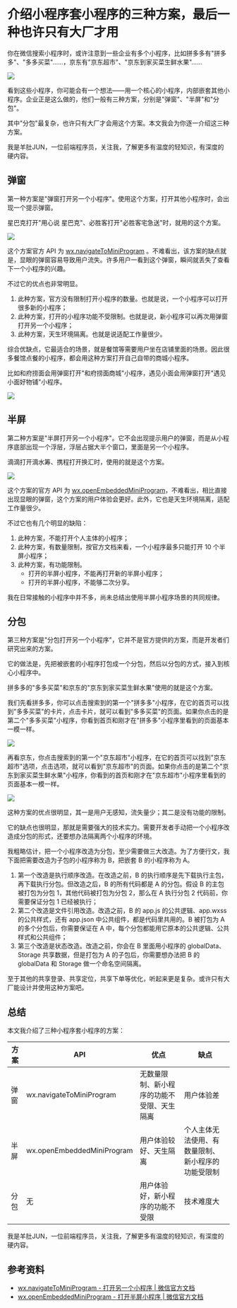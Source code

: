 # 介绍小程序套小程序的三种方案，最后一种也许只有大厂才用

你在微信搜索小程序时，或许注意到一些企业有多个小程序，比如拼多多有"拼多多"、"多多买菜"……，京东有"京东超市"、"京东到家买菜生鲜水果"……

![](./img/tiny/pdd-jd-search.png)

看到这些小程序，你可能会有一个想法——用一个核心的小程序，内部嵌套其他小程序。企业正是这么做的，他们一般有三种方案，分别是"弹窗"、"半屏"和"分包"。

其中"分包"最复杂，也许只有大厂才会用这个方案。本文我会为你逐一介绍这三种方案。

我是羊肚JUN，一位前端程序员，关注我，了解更多有温度的轻知识，有深度的硬内容。

## 弹窗

第一种方案是"弹窗打开另一个小程序"。使用这个方案，打开其他小程序时，会出现一个提示弹窗。

星巴克打开"用心说 星巴克"、必胜客打开"必胜客宅急送"时，就用的这个方案。

![](./img/tiny/miniprogram.png)

这个方案官方 API 为 [wx.navigateToMiniProgram](https://developers.weixin.qq.com/miniprogram/dev/api/navigate/wx.navigateToMiniProgram.html) 。不难看出，该方案的缺点就是，显眼的弹窗容易导致用户流失。许多用户一看到这个弹窗，瞬间就丢失了查看下一个小程序的兴趣。

不过它的优点也非常明显。

1. 此种方案，官方没有限制打开小程序的数量。也就是说，一个小程序可以打开很多新的小程序；
2. 此种方案，打开的小程序功能不受限制。也就是说，新小程序可以再次用弹窗打开另一个小程序；
3. 此种方案，天生环境隔离。也就是说适配工作量很少。

综合优缺点，它最适合的场景，就是餐馆等需要用户坐在店铺里面的场景。因此很多餐馆点餐的小程序，都会用这种方案打开自己自带的商城小程序。

比如和府捞面会用弹窗打开"和府捞面商城"小程序，遇见小面会用弹窗打开"遇见小面好物铺"小程序。

![](./img/tiny/hefu-yujian.png)

## 半屏

第二种方案是"半屏打开另一个小程序"。它不会出现提示用户的弹窗，而是从小程序底部出现一个浮层，浮层占据大半个窗口，里面是另一个小程序。

滴滴打开滴水筹、携程打开换汇时，使用的就是这个方案。

![](./img/tiny/embedded-miniprogram.png)

这个方案的官方 API 为 [wx.openEmbeddedMiniProgram](https://developers.weixin.qq.com/miniprogram/dev/framework/open-ability/openEmbeddedMiniProgram.html)，不难看出，相比直接出现显眼的弹窗，这个方案的用户体验会更好。此外，它也是天生环境隔离，适配工作量很少。

不过它也有几个明显的缺陷：

1. 此种方案，不能打开个人主体的小程序；
2. 此种方案，有数量限制，按官方文档来看，一个小程序最多只能打开 10 个半屏小程序；
3. 此种方案，有功能限制。
   - 打开的半屏小程序，不能再打开新的半屏小程序；
   - 打开的半屏小程序，不能够二次分享。

我在日常接触的小程序中并不多，尚未总结出使用半屏小程序场景的共同规律。

## 分包

第三种方案是"分包打开另一个小程序"，它并不是官方提供的方案，而是开发者们研究出来的方案。

它的做法是，先把被嵌套的小程序打包成一个分包，然后以分包的方式，接入到核心小程序中。

拼多多的"多多买菜"和京东的"京东到家买菜生鲜水果"使用的就是这个方案。

我们先看拼多多，你可以点击搜索到的第一个"拼多多"小程序，在它的首页可以找到"多多买菜"的卡片，点击卡片，就可以看到"多多买菜"的页面。如果你点击的是第二个"多多买菜"小程序，你看到首页和刚才在"拼多多"小程序里看到的页面基本一模一样。

![](./img/tiny/sub-miniprogram-pdd.png)

再看京东，你点击搜索到的第一个"京东超市"小程序，在它的首页可以找到"京东超市"选项，点击选项，就可以看到"京东超市"的页面。如果你点击的是第二个"京东到家买菜生鲜水果"小程序，你看到的首页和刚才在"京东超市"小程序里看到的页面基本一模一样。

![](./img/tiny/sub-mimiprogram-jd.png)

这种方案的优点很明显，其一是用户无感知，流失量少；其二是没有功能的限制。

它的缺点也很明显，那就是需要强大的技术实力。需要开发者手动把一个小程序改造成分包的形式，还要想办法隔离两个小程序的环境。

我粗略估计，把一个小程序改造为分包，至少需要做三大改造。为了方便行文，我下面把需要改造为子包的小程序称为 B，把嵌套 B 的小程序称为 A。

1. 第一个改造是执行顺序改造。在改造之前，B 的执行顺序是先下载执行主包，再下载执行分包。但改造之后，B 的所有代码都是 A 的分包。假设 B 的主包被打包为分包 1，其他代码被打包为分包 2，那么在 A 执行分包 2 代码前，你需要保证分包 1 已经被执行；
2. 第二个改造是文件引用改造。改造之前，B 的 app.js 的公共逻辑、app.wxss 的公共样式，还有 app.json 中公共组件，都是代码里共用的。B 被打包为 A 的多个分包后，你需要保证在 A 中，每个分包都能用它原本的公共逻辑、公共样式和公共组件；
3. 第三个改造是状态改造。改造之前，你会在 B 里面用小程序的 globalData、Storage 共享数据，但是打包为 A 的子包后，你需要想办法把 B 的 globalData 和 Storage 做一个命名空间隔离。

至于其他的共享登录、共享定位，共享下单等优化，听起来更是复杂。或许只有大厂能设计并使用这种方案吧。

## 总结

本文我介绍了三种小程序套小程序的方案：

| 方案 |  API | 优点 | 缺点 |
| -- | -- | -- | -- |
| 弹窗 | wx.navigateToMiniProgram | 无数量限制、新小程序的功能不受限、天生隔离 | 用户体验差 |
| 半屏 | wx.openEmbeddedMiniProgram | 用户体验较好、天生隔离 | 个人主体无法使用、有数量限制、新小程序的功能受限制 |
| 分包 | 无 | 用户体验好，新小程序的功能不受限 | 技术难度大 |

我是羊肚JUN，一位前端程序员，关注我，了解更多有温度的轻知识，有深度的硬内容。

## 参考资料

- [wx.navigateToMiniProgram - 打开另一个小程序 | 微信官方文档](https://developers.weixin.qq.com/miniprogram/dev/api/navigate/wx.navigateToMiniProgram.html)
- [wx.openEmbeddedMiniProgram - 打开半屏小程序 | 微信官方文档](https://developers.weixin.qq.com/miniprogram/dev/framework/open-ability/openEmbeddedMiniProgram.html)
